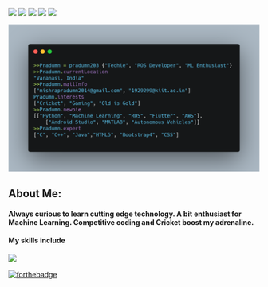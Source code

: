 [![](https://img.shields.io/badge/LinkedIn-pradumn203-blue?logo=Linkedin&logoColor=blue&labelColor=black)](https://www.linkedin.com/in/pradumn203/)
[![](https://img.shields.io/badge/Gmail-mishrapradumn2014@gmail.com-red?logo=Gmail&logoColor=Red&labelColor=black)](mailto:mishrapradumn2014@gmail.com)
[![](https://img.shields.io/badge/Gmail-1929299@kiit.ac.in-red?logo=Gmail&logoColor=Red&labelColor=black)](mailto:1929299@kiit.ac.in)
[![](https://img.shields.io/badge/facebook-%231877F2.svg?&style=for-the-badge&logo=facebook&logoColor=white)](https://www.facebook.com/pradumn.mishra.73/)
[![](https://img.shields.io/badge/instagram-%23E4405F.svg?&style=for-the-badge&logo=instagram&logoColor=white)](https://www.instagram.com/pradumn.203/)


![](https://github.com/pradumn203/pradumn203/blob/master/carbon.png)

## About Me:
#### Always curious to learn cutting edge technology. A bit enthusiast for Machine Learning. Competitive coding and Cricket boost my adrenaline. <br> 
#### My skills include <br>
![](https://img.shields.io/badge/c++%20-%2300599C.svg?&style=for-the-badge&logo=c%2B%2B&logoColor=white)

<!-- [![HitCount](http://hits.dwyl.com/pradumn203/pradumn203/pradumn203.svg)](http://hits.dwyl.com/pradumn203/pradumn203/pradumn203) -->
<!-- ![visitors](https://visitor-badge.glitch.me/badge?page_id=pradumn203.pradumn203) --> 

[![forthebadge](https://forthebadge.com/images/badges/built-with-love.svg)](https://forthebadge.com)



<!-- ⭐️ From [@pradumn203](https://github.com/pradumn203) -->



<!-- TO make screenshot of your code, copy below link:  
https://carbon.now.sh/ -->



<!--
**pradumn203/pradumn203** is a ✨ _special_ ✨ repository because its `README.md` (this file) appears on your GitHub profile.

Here are some ideas to get you started:

- 🔭 I’m currently working on ...
- 🌱 I’m currently learning ...
- 👯 I’m looking to collaborate on ...
- 🤔 I’m looking for help with ...
- 💬 Ask me about ...
- 📫 How to reach me: ...
- 😄 Pronouns: ...
- ⚡ Fun fact: ...
-->


